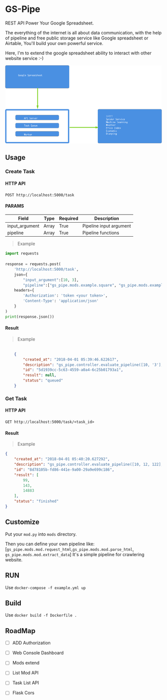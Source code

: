 # GS-Pipe

REST API Power Your Google Spreadsheet.


The everything of the internet is all about data communication, with the help of pipeline and free public storage service like Google spreadsheet or Airtable, You'll build your own powerful service.


Here, I'm to extend the google spreadsheet ability to interact with  other website service :-)


![gs pipeline](https://github.com/yowenter/gs-pipe/blob/master/gs-pipeline.png)

## Usage 


### Create Task

#### HTTP API

`POST http://localhost:5000/task`

#### PARAMS

| Field | Type | Required | Description |
| --- | --- | --- | --- |
|input_argument |Array |True |Pipeline input argument|
|pipeline |Array |True |Pipeline functions |


> Example

```python
import requests

response = requests.post(
    'http://localhost:5000/task',
    json={
        "input_argument":[10, 3],
        "pipeline":["gs_pipe.mods.example.square", "gs_pipe.mods.example.minus_one"]},
    headers={
        'Authorization': 'token <your token>',
        'Content-Type': 'application/json'
    }
)
print(response.json())
```

#### Result

> Example

```json

    {
        "created_at": "2018-04-01 05:39:46.622617",
        "description": "gs_pipe.controller.evaluate_pipeline([10, '3'], ['gs_pipe.mods.example.square', 'gs_pipe.mods.example.minus_one'])",
        "id": "5d1939cc-5c63-4559-a0a4-6c25b01793a1",
        "result": null,
        "status": "queued"
    }
```

### Get Task

#### HTTP API

`GET http://localhost:5000/task/<task_id>`


#### Result

> Example

```json
{
    "created_at": "2018-04-01 05:40:20.627292",
    "description": "gs_pipe.controller.evaluate_pipeline([10, 12, 122], ['gs_pipe.mods.example.square', 'gs_pipe.mods.example.minus_one'])",
    "id": "8d78105b-fd86-441e-9a00-29a9e699c186",
    "result": [
        99,
        143,
        14883
    ],
    "status": "finished"
}
```

## Customize

Put your `mod.py` into `mods` directory.

Then you can define your own pipeline like: 
[`gs_pipe.mods.mod.request_html`,`gs_pipe.mods.mod.parse_html`, `gs_pipe.mods.mod.extract_data`]
It's a simple pipeline for crawlering website.



## RUN

Use `docker-compose -f example.yml up`


## Build


Use `docker build -f Dockerfile .`


## RoadMap

- [ ] ADD Authorization
- [ ] Web Console Dashboard
- [ ] Mods extend 
- [ ] List Mod API
- [ ] Task List API
- [ ] Flask Cors


